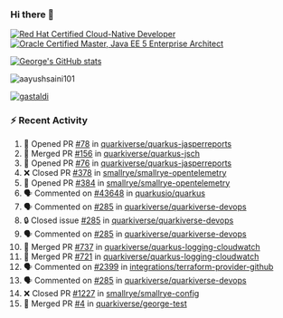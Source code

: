 ### Hi there 👋

<!--START_SECTION:badges-->
[![Red Hat Certified Cloud-Native Developer](https://images.credly.com/size/110x110/images/12ef4e4e-3d8d-4caf-9ab1-858c5bcb9619/image.png)](http://www.credly.com/badges/b6402e31-0894-48e6-b488-e2e551dcc809 "Red Hat Certified Cloud-Native Developer")
[![Oracle Certified Master, Java EE 5 Enterprise Architect](https://images.credly.com/size/110x110/images/1fa3549c-674c-4779-b3d6-d7d64eac2c23/Oracle-Certification-badge_OC-Master.png)](http://www.credly.com/badges/2565574e-b81d-410e-ab7d-24666ddcbe00 "Oracle Certified Master, Java EE 5 Enterprise Architect")
<!--END_SECTION:badges-->

[![George's GitHub stats](https://github-readme-stats.vercel.app/api?username=gastaldi&show=reviews,prs_merged&hide=contribs,prs&theme=transparent&show_icons=true)](https://github.com/anuraghazra/github-readme-stats)

<p align="left"> <img src="https://komarev.com/ghpvc/?username=gastaldi&label=Profile%20views&color=0e75b6&style=for-the-badge" alt="aayushsaini101" /> </p>

<p align="left"> <a href="https://github.com/ryo-ma/github-profile-trophy"><img src="https://github-profile-trophy.vercel.app/?username=gastaldi" alt="gastaldi" /></a> </p>

### :zap: Recent Activity

<!--START_SECTION:activity-->
1. 💪 Opened PR [#78](https://github.com/quarkiverse/quarkus-jasperreports/pull/78) in [quarkiverse/quarkus-jasperreports](https://github.com/quarkiverse/quarkus-jasperreports)
2. 🎉 Merged PR [#156](https://github.com/quarkiverse/quarkus-jsch/pull/156) in [quarkiverse/quarkus-jsch](https://github.com/quarkiverse/quarkus-jsch)
3. 💪 Opened PR [#76](https://github.com/quarkiverse/quarkus-jasperreports/pull/76) in [quarkiverse/quarkus-jasperreports](https://github.com/quarkiverse/quarkus-jasperreports)
4. ❌ Closed PR [#378](https://github.com/smallrye/smallrye-opentelemetry/pull/378) in [smallrye/smallrye-opentelemetry](https://github.com/smallrye/smallrye-opentelemetry)
5. 💪 Opened PR [#384](https://github.com/smallrye/smallrye-opentelemetry/pull/384) in [smallrye/smallrye-opentelemetry](https://github.com/smallrye/smallrye-opentelemetry)
6. 🗣 Commented on [#43648](https://github.com/quarkusio/quarkus/pull/43648#issuecomment-2391456494) in [quarkusio/quarkus](https://github.com/quarkusio/quarkus)
7. 🗣 Commented on [#285](https://github.com/quarkiverse/quarkiverse-devops/issues/285#issuecomment-2391253908) in [quarkiverse/quarkiverse-devops](https://github.com/quarkiverse/quarkiverse-devops)
8. 🔒 Closed issue [#285](https://github.com/quarkiverse/quarkiverse-devops/issues/285) in [quarkiverse/quarkiverse-devops](https://github.com/quarkiverse/quarkiverse-devops)
9. 🗣 Commented on [#285](https://github.com/quarkiverse/quarkiverse-devops/issues/285#issuecomment-2391202388) in [quarkiverse/quarkiverse-devops](https://github.com/quarkiverse/quarkiverse-devops)
10. 🎉 Merged PR [#737](https://github.com/quarkiverse/quarkus-logging-cloudwatch/pull/737) in [quarkiverse/quarkus-logging-cloudwatch](https://github.com/quarkiverse/quarkus-logging-cloudwatch)
11. 🎉 Merged PR [#721](https://github.com/quarkiverse/quarkus-logging-cloudwatch/pull/721) in [quarkiverse/quarkus-logging-cloudwatch](https://github.com/quarkiverse/quarkus-logging-cloudwatch)
12. 🗣 Commented on [#2399](https://github.com/integrations/terraform-provider-github/issues/2399#issuecomment-2390389972) in [integrations/terraform-provider-github](https://github.com/integrations/terraform-provider-github)
13. 🗣 Commented on [#285](https://github.com/quarkiverse/quarkiverse-devops/issues/285#issuecomment-2390383490) in [quarkiverse/quarkiverse-devops](https://github.com/quarkiverse/quarkiverse-devops)
14. ❌ Closed PR [#1227](https://github.com/smallrye/smallrye-config/pull/1227) in [smallrye/smallrye-config](https://github.com/smallrye/smallrye-config)
15. 🎉 Merged PR [#4](https://github.com/quarkiverse/george-test/pull/4) in [quarkiverse/george-test](https://github.com/quarkiverse/george-test)
<!--END_SECTION:activity-->
